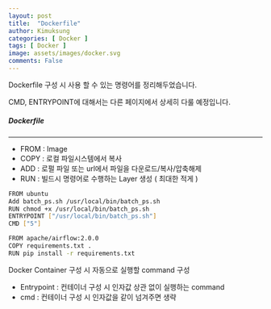 ```yaml
---
layout: post
title:  "Dockerfile"
author: Kimuksung
categories: [ Docker ]
tags: [ Docker ]
image: assets/images/docker.svg
comments: False
---
```


Dockerfile 구성 시 사용 할 수 있는 명령어를 정리해두었습니다.

CMD, ENTRYPOINT에 대해서는 다른 페이지에서 상세히 다룰 예정입니다.

##### Dockerfile
---
- FROM : Image
- COPY : 로컬 파일시스템에서 복사
- ADD : 로펄 파일 또는 url에서 파일을 다운로드/복사/압축해제
- RUN : 빌드시 명령어로 수행하는 Layer 생성 ( 최대한 적게 )

```bash
FROM ubuntu
Add batch_ps.sh /usr/local/bin/batch_ps.sh
RUN chmod +x /usr/local/bin/batch_ps.sh
ENTRYPOINT ["/usr/local/bin/batch_ps.sh"]
CMD ["5"]
```

```bash
FROM apache/airflow:2.0.0
COPY requirements.txt .
RUN pip install -r requirements.txt
```

Docker Container 구성 시 자동으로 실행할 command 구성

- Entrypoint : 컨테이너 구성 시 인자값 상관 없이 실행하는 command
- cmd : 컨테이너 구성 시 인자값을 같이 넘겨주면 생략